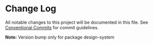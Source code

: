 # Change Log

All notable changes to this project will be documented in this file.
See [Conventional Commits](https://conventionalcommits.org) for commit guidelines.



**Note:** Version bump only for package design-system
